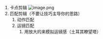 1. 卡点剪辑
	![image.png](https://codertzm.oss-cn-chengdu.aliyuncs.com/20241007101630.png)
2. 匹配剪辑（不要让技巧主导你的思路）
	1. 动作匹配
	2. 运镜匹配
		1. 用放大的来模拟运镜感（土耳其瞭望塔）
